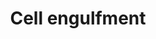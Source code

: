---
annotations:
- type: Pathway Ontology
  value: phagocytosis pathway
- type: Pathway Ontology
  value: apoptotic cell death pathway
authors:
- Kyook
- MaintBot
- Christine Chichester
- Khanspers
- Cgrove
- Egonw
- Mkutmon
- Asios Olia
- Fehrhart
communities:
- WormBase_Approved
description: A model of apoptotic cell engulfment.   Caenorhabditis (from Caeno  and
  rhabditis = rod like stick shaped) elegans is a free living (non parasitic) transparent
  roundworm (nematode).  C. elegans was the first organism to have its whole genome
  sequenced and it neuronal wiring described.  The C. elegans engulfment pathway removes
  the dying ("corpse") cells by using receptor signals then identifying the dying
  cells and eventually engulfing them.  The final process involves the recycling of
  the remaining cell particles of the dead engulfed cells.
last-edited: 2018-03-02
organisms:
- Caenorhabditis elegans
redirect_from:
- /index.php/Pathway:WP2226
- /instance/WP2226
schema-jsonld:
- '@context': https://schema.org/
  '@id': https://wikipathways.github.io/pathways/WP2226.html
  '@type': Dataset
  creator:
    '@type': Organization
    name: WikiPathways
  description: A model of apoptotic cell engulfment.   Caenorhabditis (from Caeno  and
    rhabditis = rod like stick shaped) elegans is a free living (non parasitic) transparent
    roundworm (nematode).  C. elegans was the first organism to have its whole genome
    sequenced and it neuronal wiring described.  The C. elegans engulfment pathway
    removes the dying ("corpse") cells by using receptor signals then identifying
    the dying cells and eventually engulfing them.  The final process involves the
    recycling of the remaining cell particles of the dead engulfed cells.
  keywords:
  - CED-3
  - Active CED-3
  - CED-7/ABC1
  - CED-4
  - Unknown
  - CED-1/SREC?
  - Protease
  - CED-7
  - CED-5/DOCK180
  - EGL-1
  - PSR-1?
  - CED-2/CrkII
  - CED-10/Rac1
  - CED-6
  - CED-9
  license: CC0
  name: Cell engulfment
seo: CreativeWork
title: Cell engulfment
wpid: WP2226
---